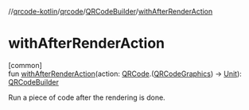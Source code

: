 //[qrcode-kotlin](../../../index.md)/[qrcode](../index.md)/[QRCodeBuilder](index.md)/[withAfterRenderAction](with-after-render-action.md)

# withAfterRenderAction

[common]\
fun [withAfterRenderAction](with-after-render-action.md)(action: [QRCode](../-q-r-code/index.md).([QRCodeGraphics](../../qrcode.render/-q-r-code-graphics/index.md)) -&gt; [Unit](https://kotlinlang.org/api/latest/jvm/stdlib/kotlin/-unit/index.html)): [QRCodeBuilder](index.md)

Run a piece of code after the rendering is done.

